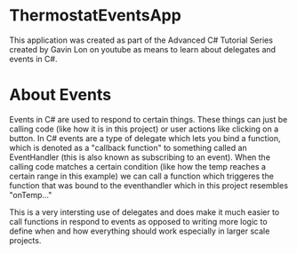 # ThermostatEventsApp
This application was created as part of the Advanced C# Tutorial Series created by Gavin Lon on youtube as means to learn about delegates and events in C#.

# About Events
Events in C# are used to respond to certain things. These things can just be calling code (like how it is in this project) or user actions like clicking on a button. In C# events are a type of delegate which lets you bind a function,
which is denoted as a "callback function" to something called an EventHandler (this is also known as subscribing to an event). When the calling code matches a certain condition (like how the temp reaches a certain range in this example) we can call a function which triggeres the function that was bound
to the eventhandler which in this project resembles "onTemp..."

This is a very intersting use of delegates and does make it much easier to call functions in respond to events as opposed to writing more logic to define when and how everything should work especially in larger scale projects.

